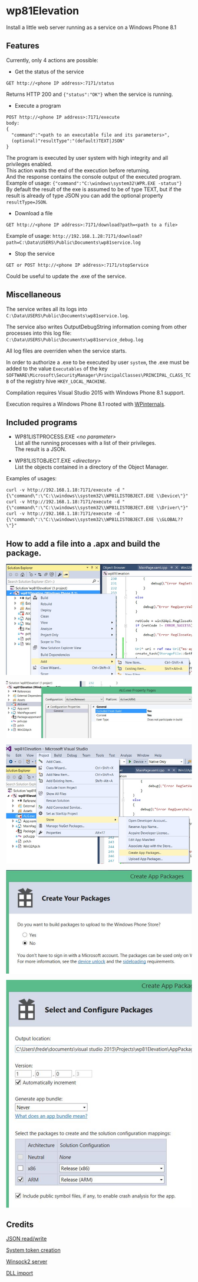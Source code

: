 # wp81Elevation
Install a little web server running as a service on a Windows Phone 8.1

## Features

Currently, only 4 actions are possible:

- Get the status of the service
```
GET http://<phone IP address>:7171/status
```
Returns HTTP 200 and `{"status":"OK"}` when the service is running.
- Execute a program
```
POST http://<phone IP address>:7171/execute
body: 
{
  "command":"<path to an executable file and its parameters>",
  (optional)"resultType":"(default)TEXT|JSON"
}
```
The program is executed by user system with high integrity and all privileges enabled.  
This action waits the end of the execution before returning.  
And the response contains the console output of the executed program.  
Example of usage: `{"command":"C:\windows\system32\WPR.EXE -status"}`  
By default the result of the exe is assumed to be of type TEXT, but if the result is already of type JSON you can add the optional property `resultType=JSON`.
- Download a file
```
GET http://<phone IP address>:7171/download?path=<path to a file>
```
Example of usage: `http://192.168.1.28:7171/download?path=C:\Data\USERS\Public\Documents\wp81service.log`
- Stop the service
```
GET or POST http://<phone IP address>:7171/stopService
```
Could be useful to update the .exe of the service.

## Miscellaneous

The service writes all its logs into `C:\Data\USERS\Public\Documents\wp81service.log`. 

The service also writes OutputDebugString information coming from other processes into this log file: `C:\Data\USERS\Public\Documents\wp81service_debug.log`

All log files are overriden when the service starts.

In order to authorize a .exe to be executed by user `system`, the .exe must be added to the value `Executables` of the key `SOFTWARE\Microsoft\SecurityManager\PrincipalClasses\PRINCIPAL_CLASS_TCB` of the registry hive `HKEY_LOCAL_MACHINE`.

Compilation requires Visual Studio 2015 with Windows Phone 8.1 support.

Execution requires a Windows Phone 8.1 rooted with [WPinternals](https://github.com/ReneLergner/WPinternals).

## Included programs

- WP81LISTPROCESS.EXE *\<no parameter\>*  
List all the running processes with a list of their privileges.  
The result is a JSON.

- WP81LISTOBJECT.EXE *\<directory\>*  
List the objects contained in a directory of the Object Manager.

Examples of usages:  
```
curl -v http://192.168.1.18:7171/execute -d "{\"command\":\"C:\\windows\\system32\\WP81LISTOBJECT.EXE \\Device\"}"  
curl -v http://192.168.1.18:7171/execute -d "{\"command\":\"C:\\windows\\system32\\WP81LISTOBJECT.EXE \\Driver\"}"  
curl -v http://192.168.1.18:7171/execute -d "{\"command\":\"C:\\windows\\system32\\WP81LISTOBJECT.EXE \\GLOBAL??\"}"  
```


## How to add a file into a .apx and build the package.

![add item](vscode01.jpg)

![exclude from build](vscode02.jpg)

![create package](vscode03.jpg)

![don't upload to store](vscode04.jpg)

![configuration](vscode05.jpg)

## Credits

[JSON read/write](https://github.com/DaveGamble/cJSON)

[System token creation](https://github.com/hatRiot/token-priv/blob/master/poptoke/poptoke/SeCreateTokenPrivilege.cpp)

[Winsock2 server](https://www.winsocketdotnetworkprogramming.com/winsock2programming/winsock2advancedcode1c.html)

[DLL import](https://github.com/tandasat/SecRuntimeSample)
